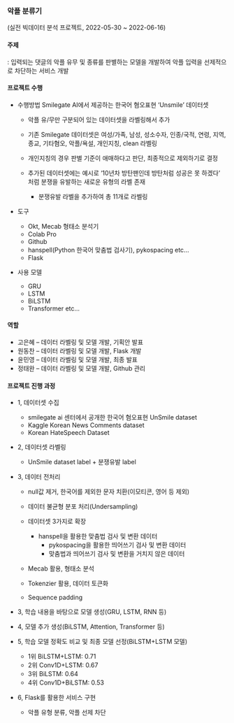 ### 악플 분류기

(실전 빅데이터 분석 프로젝트, 2022-05-30 ~ 2022-06-16)

#### 주제

: 입력되는 댓글의 악플 유무 및 종류를 판별하는 모델을 개발하여 악플 입력을 선제적으로 차단하는 서비스 개발



#### 프로젝트 수행

- 수행방법
    Smilegate AI에서 제공하는 한국어 혐오표현 ‘Unsmile’ 데이터셋
    + 악플 유/무만 구분되어 있는 데이터셋을 라벨링해서 추가

    - 기존 Smilegate 데이터셋은 여성/가족, 남성, 성소수자, 인종/국적, 연령, 지역, 종교, 기타혐오, 악플/욕설, 개인지칭, clean 라벨링
    - 개인지칭의 경우 판별 기준이 애매하다고 판단, 최종적으로 제외하기로 결정
    
    - 추가된 데이터셋에는 예시로 ‘10년차 방탄팬인데 방탄처럼 성공은 못 하겠다’ 처럼 분쟁을 유발하는 새로운 유형의 라벨 존재
        - 분쟁유발 라벨을 추가하여 총 11개로 라벨링

- 도구
    - Okt, Mecab 형태소 분석기
    - Colab Pro
    - Github
    - hanspell(Python 한국어 맞춤법 검사기), pykospacing etc...
    - Flask
    
- 사용 모델
  
    - GRU 
    - LSTM
    - BiLSTM
    - Transformer etc...

#### 역할
- 고은혜 – 데이터 라벨링 및 모델 개발, 기획안 발표 
- 원동찬 – 데이터 라벨링 및 모델 개발, Flask 개발
- 윤민영 – 데이터 라벨링 및 모델 개발, 최종 발표 
- 정태완 – 데이터 라벨링 및 모델 개발, Github 관리 

#### 프로젝트 진행 과정
- 1, 데이터셋 수집
	- smilegate ai 센터에서 공개한 한국어 혐오표현 UnSmile dataset
	- Kaggle Korean News Comments dataset
	- Korean HateSpeech Dataset
	
- 2, 데이터셋 라벨링
    - UnSmile dataset label + 분쟁유발 label
	
- 3, 데이터 전처리
	- null값 제거, 한국어를 제외한 문자 치환(이모티콘, 영어 등 제외)
	
	- 데이터 불균형 분포 처리(Undersampling)
	
	- 데이터셋 3가지로 확장
        - hanspell을 활용한 맞춤법 검사 및 변환 데이터
            - pykospacing을 활용한 띄어쓰기 검사 및 변환 데이터
            - 맞춤법과 띄어쓰기 검사 및 변환을 거치지 않은 데이터

	- Mecab 활용, 형태소 분석
	- Tokenzier 활용, 데이터 토큰화
	- Sequence padding
	
- 3, 학습 내용을 바탕으로 모델 생성(GRU, LSTM, RNN 등)

- 4, 모델 추가 생성(BiLSTM, Attention, Transformer 등)

- 5, 학습 모델 정확도 비교 및 최종 모델 선정(BiLSTM+LSTM 모델)
	-  1위 BiLSTM+LSTM: 0.71
	-  2위 Conv1D+LSTM: 0.67
	-  3위 BiLSTM: 0.64
	-  4위 Conv1D+BiLSTM: 0.53

- 6, Flask를 활용한 서비스 구현
	- 악플 유형 분류, 악플 선제 차단

